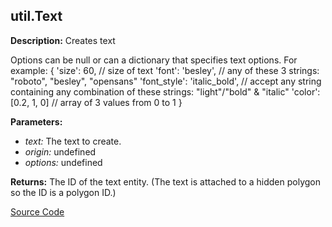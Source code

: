 ## util.Text  
  
  
**Description:** Creates text


Options can be null or can a dictionary that specifies text options. For example:
{
  'size': 60, // size of text
  'font': 'besley', // any of these 3 strings: "roboto", "besley", "opensans"
  'font_style': 'italic_bold', // accept any string containing any combination of these strings: "light"/"bold" & "italic"
  'color': [0.2, 1, 0] // array of 3 values from 0 to 1
}  
  
**Parameters:**  
  * *text:* The text to create.  
  * *origin:* undefined  
  * *options:* undefined  
  
**Returns:** The ID of the text entity.
(The text is attached to a hidden polygon so the ID is a polygon ID.)  

[Source Code](https://github.com/design-automation/mobius-sim-funcs/blob/main/src/modules/functions/util/Text.ts) 